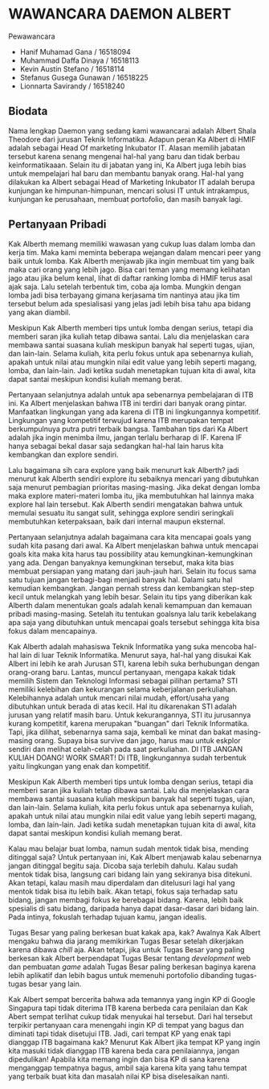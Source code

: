 # WAWANCARA DAEMON ALBERT

Pewawancara
- Hanif Muhamad Gana      / 16518094
- Muhammad Daffa Dinaya   / 16518113
- Kevin Austin Stefano    / 16518114
- Stefanus Gusega Gunawan / 16518225
- Lionnarta Savirandy     / 16518240

## Biodata
Nama lengkap Daemon yang sedang kami wawancarai adalah Albert Shala Theodore dari jurusan Teknik Informatika. Adapun peran Ka Albert di HMIF adalah sebagai Head Of marketing Inkubator IT. Alasan memilih jabatan tersebut karena senang mengenai hal-hal yang baru dan tidak berbau keinformatikaaan. Selain itu di jabatan yang ini, Ka Albert juga lebih bias untuk mempelajari hal baru dan membantu banyak orang. Hal-hal yang dilakukan ka Albert sebagai Head of Marketing Inkubator IT adalah berupa kunjungan ke himpunan-himpunan, mencari solusi IT untuk intrakampus, kunjungan ke perusahaan, membuat portofolio, dan masih banyak lagi.

## Pertanyaan Pribadi
Kak Alberth memang memiliki wawasan yang cukup luas dalam lomba dan kerja tim. Maka kami meminta beberapa wejangan dalam mencari peer yang baik untuk lomba. Kak Alberth menjawab jika ingin membuat tim yang baik maka cari orang yang lebih jago. Bisa cari teman yang memang kelihatan jago atau jika belum kenal, lihat di daftar ranking lomba di HMIF terus asal ajak saja. Lalu setelah terbentuk tim, coba aja lomba. Mungkin dengan lomba jadi bisa terbayang gimana kerjasama tim nantinya atau jika tim tersebut belum ada spesialisasi yang jelas jadi lebih bisa tahu apa bidang yang akan diambil.

Meskipun Kak Alberth memberi tips untuk lomba dengan serius, tetapi dia memberi saran jika kuliah tetap dibawa santai. Lalu dia menjelaskan cara membawa santai suasana kuliah meskipun banyak hal seperti tugas, ujian, dan lain-lain. Selama kuliah, kita perlu fokus untuk apa sebenarnya kuliah, apakah untuk nilai atau mungkin nilai edit value yang lebih seperti magang, lomba, dan lain-lain. Jadi ketika sudah menetapkan tujuan kita di awal, kita dapat santai meskipun kondisi kuliah memang berat.

Pertanyaan selanjutnya adalah untuk apa sebenarnya pembelajaran di ITB ini. Ka Albert menjelaskan bahwa ITB ini terdiri dari banyak orang pintar. Manfaatkan lingkungan yang ada karena di ITB ini lingkungannya kompetitif. Lingkungan yang kompetitif terwujud karena ITB merupakan tempat berkumpulnuya putra putri terbaik bangsa. Tambahan tips dari Ka Albert adalah jika ingin menimba ilmu, jangan terlalu berharap di IF. Karena IF hanya sebagai bekal dasar saja sedangkan hal-hal lain harus kita kembangkan dan explore sendiri.

Lalu bagaimana sih cara explore yang baik menururt kak Alberth? jadi menurut kak Alberth sendiri explore itu sebaiknya mencari yang dibutuhkan saja menurut pembagian prioritas masing-masing. Jika dekat dengan lomba maka explore materi-materi lomba itu, jika membutuhkan hal lainnya maka explore hal lain tersebut. Kak Alberth sendiri mengatakan bahwa untuk memulai sesuatu itu sangat sulit, sehingga explore sendiri seringkali membutuhkan keterpaksaan, baik dari internal maupun eksternal.

Pertanyaan selanjutnya  adalah bagaimana cara kita mencapai goals yang sudah kita pasang dari awal. Ka Albert menjelaskan bahwa untuk mencapai goals kita maka kita harus tau possibility atau kemungkinan-kemungkinan yang ada. Dengan banyaknya kemungkinan tersebut, maka kita bias membuat  persiapan yang matang dari jauh-jauh hari. Selain itu focus sama satu tujuan jangan terbagi-bagi menjadi banyak hal. Dalami satu hal kemudian kembangkan. Jangan pernah stress dan kembangkan step-step kecil untuk melangkah yang lebih besar. Selain itu tips yang diberikan kak Alberth dalam menentukan goals adalah kenali kemampuan dan kemauan pribadi masing-masing. Setelah itu tentukan goalsnya lalu tarik kebelakang apa saja yang dibutuhkan untuk mencapai goals tersebut sehingga kita bisa fokus dalam mencapainya.

Kak Alberth adalah mahasiswa Teknik Informatika yang suka mencoba hal-hal lain di luar Teknik Informatika. Menurut saya, hal-hal yang disukai Kak Albert ini lebih ke arah Jurusan STI, karena lebih suka berhubungan dengan orang-orang baru. Lantas, muncul pertanyaan, mengapa kakak tidak memilih Sistem dan Teknologi Informasi sebagai pilihan pertama? STI memiliki kelebihan dan kekurangan selama keberjalanan perkuliahan. Kelebihannya adalah untuk mencari nilai mudah, effort/usaha yang dibutuhkan untuk berada di atas kecil. Hal itu dikarenakan STI adalah jurusan yang relatif masih baru. Untuk kekurangannya, STI itu jurusannya kurang kompetitif, karena merupakan "buangan" dari Teknik Informatika. Tapi, jika dilihat, sebenarnya sama saja, kembali ke minat dan bakat masing-masing orang. Supaya bisa survive dan jago, harus mau untuk eskplor sendiri dan melihat celah-celah pada saat perkuliahan. DI ITB JANGAN KULIAH DOANG! WORK SMART! Di ITB, lingkungannya sudah terbentuk yaitu lingkungan yang enak dan kompetitif.

Meskipun Kak Alberth memberi tips untuk lomba dengan serius, tetapi dia memberi saran jika kuliah tetap dibawa santai. Lalu dia menjelaskan cara membawa santai suasana kuliah meskipun banyak hal seperti tugas, ujian, dan lain-lain. Selama kuliah, kita perlu fokus untuk apa sebenarnya kuliah, apakah untuk nilai atau mungkin nilai edit value yang lebih seperti magang, lomba, dan lain-lain. Jadi ketika sudah menetapkan tujuan kita di awal, kita dapat santai meskipun kondisi kuliah memang berat.

Kalau mau belajar buat lomba, namun sudah mentok tidak bisa, mending ditinggal saja?
Untuk pertanyaan ini, Kak Albert menjawab kalau sebenarnya jangan ditinggal begitu saja. Dicoba saja terlebih dahulu. Kalau sudah mentok tidak bisa, langsung cari bidang lain yang sekiranya bisa ditekuni. Akan tetapi, kalau masih mau diperdalam dan ditelusuri lagi hal yang mentok tidak bisa itu lebih baik. Akan tetapi, fokus saja terhadap satu bidang, jangan membagi fokus ke berebagai bidang. Karena, lebih baik spesialis di satu bidang, daripada hanya dapat dasar-dasar dari bidang lain. Pada intinya, fokuslah terhadap tujuan kamu, jangan idealis.

Tugas Besar yang paling berkesan buat kakak apa, kak?
Awalnya Kak Albert mengaku bahwa dia jarang memikirkan Tugas Besar setelah dikerjakan karena dibawa *chill* aja. Akan tetapi, jika untuk Tugas Besar yang paling berkesan kak Albert berpendapat Tugas Besar tentang *development* web dan pembuatan *game* adalah Tugas Besar paling berkesan baginya karena lebih aplikatif dan lebih bagus untuk memenuhi portofolio dibanding tugas-tugas besar yang lain.

Kak Albert sempat bercerita bahwa ada temannya yang ingin KP di Google Singapura tapi tidak diterima ITB karena berbeda cara penilaian dan Kak Abert sempat terlihat cukup tidak menyukai hal tersebut. Dari hal tersebut terpikir pertanyaan cara menengahi ingin KP di tempat yang bagus dan diminati tapi tidak disetujui ITB. Jadi, cari tempat KP yang enak tapi dianggap ITB bagaimana kak?
Menurut Kak Albert jika tempat KP yang ingin kita masuki tidak dianggap ITB karena beda cara penilaiannya, jangan dipedulikan! Apabila kita memang ingin dan bisa KP di sana karena menganggap tempatnya bagus, ambil saja karena kita yang tahu tempat yang terbaik buat kita dan masalah nilai KP bisa diselesaikan nanti.

